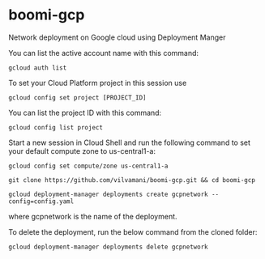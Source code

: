 # boomi-gcp
Network deployment on Google cloud using Deployment Manger

You can list the active account name with this command:
```
gcloud auth list
```

To set your Cloud Platform project in this session use

```
gcloud config set project [PROJECT_ID]
```


You can list the project ID with this command:
```
gcloud config list project
```

Start a new session in Cloud Shell and run the following command to set your default compute zone to us-central1-a:
```
gcloud config set compute/zone us-central1-a
```

```
git clone https://github.com/vilvamani/boomi-gcp.git && cd boomi-gcp
```

```
gcloud deployment-manager deployments create gcpnetwork --config=config.yaml
```
where gcpnetwork is the name of the deployment.

To delete the deployment, run the below command from the cloned folder:

```
gcloud deployment-manager deployments delete gcpnetwork
```
